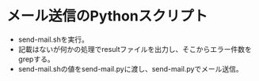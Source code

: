 # メール送信のPythonスクリプト

  - send-mail.shを実行。
  - 記載はないが何かの処理でresultファイルを出力し、そこからエラー件数をgrepする。
  - send-mail.shの値をsend-mail.pyに渡し、send-mail.pyでメール送信。
